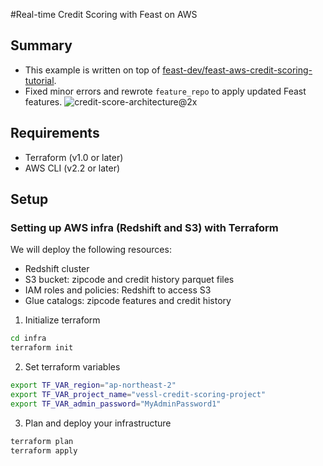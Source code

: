 #Real-time Credit Scoring with Feast on AWS

## Summary
- This example is written on top of [feast-dev/feast-aws-credit-scoring-tutorial](https://github.com/feast-dev/feast-aws-credit-scoring-tutorial).
- Fixed minor errors and rewrote `feature_repo` to apply updated Feast features.
![credit-score-architecture@2x](https://user-images.githubusercontent.com/6728866/132927464-5c9e9e05-538c-48c5-bc16-94a6d9d7e57b.jpg)

## Requirements
- Terraform (v1.0 or later)
- AWS CLI (v2.2 or later)

## Setup
### Setting up AWS infra (Redshift and S3) with Terraform
We will deploy the following resources:
- Redshift cluster
- S3 bucket: zipcode and credit history parquet files
- IAM roles and policies: Redshift to access S3
- Glue catalogs: zipcode features and credit history

1. Initialize terraform
```bash
cd infra
terraform init
```
2. Set terraform variables
```bash
export TF_VAR_region="ap-northeast-2"
export TF_VAR_project_name="vessl-credit-scoring-project"
export TF_VAR_admin_password="MyAdminPassword1"
```
3. Plan and deploy your infrastructure
```bash
terraform plan
terraform apply
```